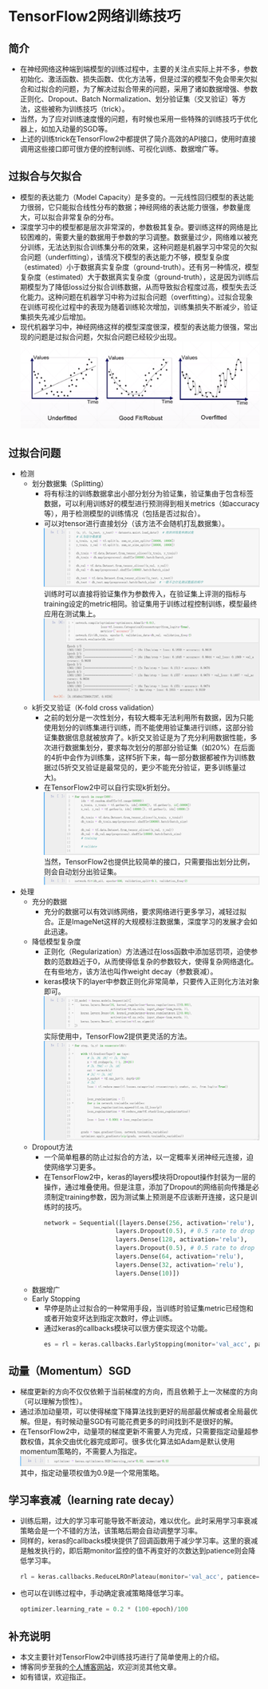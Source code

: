 # TensorFlow2网络训练技巧

## 简介
- 在神经网络这种端到端模型的训练过程中，主要的关注点实际上并不多，参数初始化、激活函数、损失函数、优化方法等，但是过深的模型不免会带来欠拟合和过拟合的问题，为了解决过拟合带来的问题，采用了诸如数据增强、参数正则化、Dropout、Batch Normalization、划分验证集（交叉验证）等方法，这些被称为训练技巧（trick）。
- 当然，为了应对训练速度慢的问题，有时候也采用一些特殊的训练技巧于优化器上，如加入动量的SGD等。
- 上述的训练trick在TensorFlow2中都提供了简介高效的API接口，使用时直接调用这些接口即可很方便的控制训练、可视化训练、数据增广等。


## 过拟合与欠拟合
- 模型的表达能力（Model Capacity）是多变的。一元线性回归模型的表达能力很弱，它只能拟合线性分布的数据；神经网络的表达能力很强，参数量庞大，可以拟合非常复杂的分布。
- 深度学习中的模型都是层次非常深的，参数极其复杂。要训练这样的网络是比较困难的，需要大量的数据用于参数的学习调整。数据量过少，网络难以被充分训练，无法达到拟合训练集分布的效果，这种问题是机器学习中常见的欠拟合问题（underfitting），该情况下模型的表达能力不够，模型复杂度（estimated）小于数据真实复杂度（ground-truth）。还有另一种情况，模型复杂度（estimated）大于数据真实复杂度（ground-truth），这是因为训练后期模型为了降低loss过分拟合训练数据，从而导致拟合程度过高，模型失去泛化能力。这种问题在机器学习中称为过拟合问题（overfitting）。过拟合现象在训练可视化过程中的表现为随着训练轮次增加，训练集损失不断减少，验证集损失先减少后增加。
- 现代机器学习中，神经网络这样的模型深度很深，模型的表达能力很强，常出现的问题是过拟合问题，欠拟合问题已经较少出现。
![图片源于网络](./asset/fitting.png)


## 过拟合问题
- 检测
  - 划分数据集（Splitting）
    - 将有标注的训练数据拿出小部分划分为验证集，验证集由于包含标签数据，可以利用训练好的模型进行预测得到相关metrics（如accuracy等），用于检测模型的训练情况（包括是否过拟合）。
    - 可以对tensor进行直接划分（该方法不会随机打乱数据集）。![](./asset/split.png)训练时可以直接将验证集作为参数传入，在验证集上评测的指标与training设定的metric相同。验证集用于训练过程控制训练，模型最终应用在测试集上。![](./asset/split_train.png)
  - k折交叉验证（K-fold cross validation）
    - 之前的划分是一次性划分，有较大概率无法利用所有数据，因为只能使用划分的训练集进行训练，而不能使用验证集进行训练，这部分验证集数据信息就被放弃了。k折交叉验证是为了充分利用数据性能，多次进行数据集划分，要求每次划分的那部分验证集（如20%）在后面的4折中会作为训练集，这样5折下来，每一部分数据都被作为训练数据过(5折交叉验证是最常见的，更少不能充分验证，更多训练量过大)。
    - 在TensorFlow2中可以自行实现k折划分。![](./asset/k-fold.png)当然，TensorFlow2也提供比较简单的接口，只需要指出划分比例，则会自动划分出验证集。![](./asset/k-fold_train.png)
- 处理
  - 充分的数据
    - 充分的数据可以有效训练网络，要求网络进行更多学习，减轻过拟合。正是ImageNet这样的大规模标注数据集，深度学习的发展才会如此迅速。
  - 降低模型复杂度
    - 正则化（Regularization）方法通过在loss函数中添加惩罚项，迫使参数的范数趋近于0，从而使得低复杂的参数较大，使得复杂网络退化。在有些地方，该方法也叫作weight decay（参数衰减）。
    - keras模块下的layer中参数正则化非常简单，只要传入正则化方法对象即可。![](./asset/l2_model.png)实际使用中，TensorFlow2提供更灵活的方法。![](./asset/regularize.png)
  - Dropout方法
    - 一个简单粗暴的防止过拟合的方法，以一定概率关闭神经元连接，迫使网络学习更多。
    - 在TensorFlow2中，keras的layers模块将Dropout操作封装为一层的操作，通过堆叠使用。但是注意，添加了Dropout的网络前向传播是必须制定training参数，因为测试集上预测是不应该断开连接，这只是训练时的技巧。
        ```python
        network = Sequential([layers.Dense(256, activation='relu'),
                            layers.Dropout(0.5), # 0.5 rate to drop
                            layers.Dense(128, activation='relu'),
                            layers.Dropout(0.5), # 0.5 rate to drop
                            layers.Dense(64, activation='relu'),
                            layers.Dense(32, activation='relu'),
                            layers.Dense(10)])
        ```
  - 数据增广
  - Early Stopping
    - 早停是防止过拟合的一种常用手段，当训练时验证集metric已经饱和或者开始变坏达到指定次数时，停止训练。
    - 通过keras的callbacks模块可以很方便实现这个功能。
        ```python
        es = rl = keras.callbacks.EarlyStopping(monitor='val_acc', patience=5)
        ```


## 动量（Momentum）SGD
- 梯度更新的方向不仅仅依赖于当前梯度的方向，而且依赖于上一次梯度的方向（可以理解为惯性）。
- 通过添加动量项，可以使得梯度下降算法找到更好的局部最优解或者全局最优解。但是，有时候动量SGD有可能花费更多的时间找到不是很好的解。
- 在TensorFlow2中，动量项的梯度更新不需要人为完成，只需要指定动量超参数权值，其余交由优化器完成即可。很多优化算法如Adam是默认使用momentum策略的，不需要人为指定。![](./asset/momentum.png)其中，指定动量项权值为0.9是一个常用策略。


## 学习率衰减（learning rate decay）
- 训练后期，过大的学习率可能导致不断波动，难以优化。此时采用学习率衰减策略会是一个不错的方法，该策略后期会自动调整学习率。
- 同样的，keras的callbacks模块提供了回调函数用于减少学习率。这里的衰减是触发执行的，即后期monitor监控的值不再变好的次数达到patience则会降低学习率。
    ```python
    rl = keras.callbacks.ReduceLROnPlateau(monitor='val_acc', patience=5)
    ```
- 也可以在训练过程中，手动确定衰减策略降低学习率。
    ```python
    optimizer.learning_rate = 0.2 * (100-epoch)/100
    ```


## 补充说明
- 本文主要针对TensorFlow2中训练技巧进行了简单使用上的介绍。
- 博客同步至我的[个人博客网站](https://luanshiyinyang.github.io/tensorflow2/2019/10/28/TrainingTricks/)，欢迎浏览其他文章。
- 如有错误，欢迎指正。